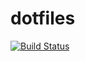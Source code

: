 # dotfiles
[![Build Status](https://dev.azure.com/tokutakehokuto/dotfiles/_apis/build/status/tokutake.dotfiles?branchName=master)](https://dev.azure.com/tokutakehokuto/dotfiles/_build/latest?definitionId=1&branchName=master)
